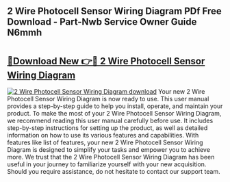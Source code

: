 ## 2 Wire Photocell Sensor Wiring Diagram PDf Free Download - Part-Nwb Service Owner Guide N6mmh

# <h2><a href="http://dfjjfov.blite.top/?on=2+Wire+Photocell+Sensor+Wiring+Diagram">🔗Download New 👉🔴 2 Wire Photocell Sensor Wiring Diagram</a></h2>

[![2 Wire Photocell Sensor Wiring Diagram download](https://i.imgur.com/lujVjoI.png)](http://dfjjfov.blite.top/?on=2+Wire+Photocell+Sensor+Wiring+Diagram)
Your new 2 Wire Photocell Sensor Wiring Diagram is now ready to use. This user manual provides a step-by-step guide to help you install, operate, and maintain your product. To make the most of your 2 Wire Photocell Sensor Wiring Diagram, we recommend reading this user manual carefully before use. It includes step-by-step instructions for setting up the product, as well as detailed information on how to use its various features and capabilities. With features like list of features, your new 2 Wire Photocell Sensor Wiring Diagram is designed to simplify your tasks and empower you to achieve more. We trust that the 2 Wire Photocell Sensor Wiring Diagram has been useful in your journey to familiarize yourself with your new acquisition. Should you require assistance, do not hesitate to contact our support team.
